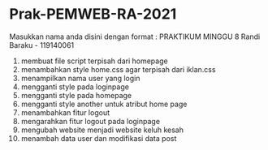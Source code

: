 # Prak-PEMWEB-RA-2021

Masukkan nama anda disini dengan format :
PRAKTIKUM MINGGU 8
Randi Baraku - 119140061


1. membuat file script terpisah dari homepage
2. menambahkan style home.css agar terpisah dari iklan.css
4. menampilkan nama user yang login
5. mengganti style pada loginpage
6. mengganti style pada homepage
6. mengganti style another untuk atribut home page
7. menambahkan fitur logout
8. mengarahkan fitur logout pada loginpage
9. mengubah website menjadi website keluh kesah
8. menambah data user dan modifikasi data post

